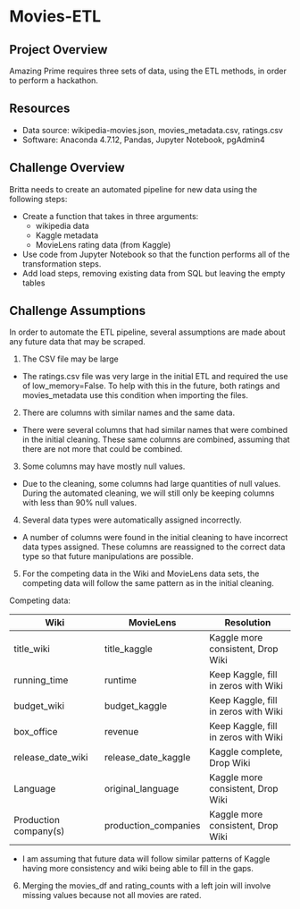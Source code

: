 # Movies-ETL
## Project Overview
Amazing Prime requires three sets of data, using the ETL methods, in order to perform a hackathon.

## Resources
- Data source: wikipedia-movies.json, movies_metadata.csv, ratings.csv
- Software: Anaconda 4.7.12, Pandas, Jupyter Notebook, pgAdmin4

## Challenge Overview
Britta needs to create an automated pipeline for new data using the following steps:
- Create a function that takes in three arguments:
  * wikipedia data
  * Kaggle metadata
  * MovieLens rating data (from Kaggle)
- Use code from Jupyter Notebook so that the function performs all of the transformation steps.
- Add load steps, removing existing data from SQL but leaving the empty tables

## Challenge Assumptions
In order to automate the ETL pipeline, several assumptions are made about any future data that may be scraped.
1. The CSV file may be large
  - The ratings.csv file was very large in the initial ETL and required the use of low_memory=False. To help with this in the future, both ratings and movies_metadata use this condition when importing the files.
2. There are columns with similar names and the same data.
  - There were several columns that had similar names that were combined in the initial cleaning. These same columns are combined, assuming that there are not more that could be combined.
3. Some columns may have mostly null values.
  - Due to the cleaning, some columns had large quantities of null values. During the automated cleaning, we will still only be keeping columns with less than 90% null values.
4. Several data types were automatically assigned incorrectly.
  - A number of columns were found in the initial cleaning to have incorrect data types assigned. These columns are reassigned to the correct data type so that future manipulations are possible.
5. For the competing data in the Wiki and MovieLens data sets, the competing data will follow the same pattern as in the initial cleaning.

Competing data:

| Wiki | MovieLens | Resolution
| --- | --- | --- |
| title_wiki | title_kaggle | Kaggle more consistent, Drop Wiki |
| running_time | runtime | Keep Kaggle, fill in zeros with Wiki |
| budget_wiki | budget_kaggle | Keep Kaggle, fill in zeros with Wiki |
| box_office | revenue | Keep Kaggle, fill in zeros with Wiki |
| release_date_wiki | release_date_kaggle | Kaggle complete, Drop Wiki |
| Language | original_language | Kaggle more consistent, Drop Wiki |
| Production company(s) | production_companies | Kaggle more consistent, Drop Wiki |

  - I am assuming that future data will follow similar patterns of Kaggle having more consistency and wiki being able to fill in the gaps.
6. Merging the movies_df and rating_counts with a left join will involve missing values because not all movies are rated.  
